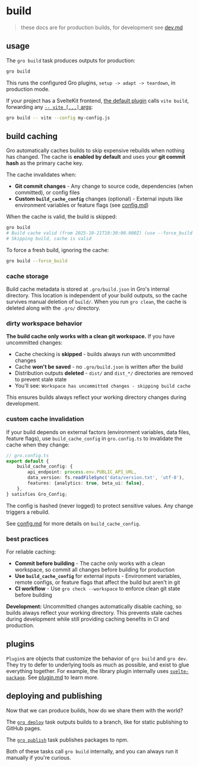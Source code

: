 # build

> these docs are for production builds, for development see [dev.md](dev.md)

## usage

The `gro build` task produces outputs for production:

```bash
gro build
```

This runs the configured Gro plugins, `setup -> adapt -> teardown`, in production mode.

If your project has a SvelteKit frontend,
[the default plugin](../lib/gro_plugin_sveltekit_app.ts) calls `vite build`,
forwarding any [`-- vite [...]` args](https://vitejs.dev/config/):

```bash
gro build -- vite --config my-config.js
```

## build caching

Gro automatically caches builds to skip expensive rebuilds when nothing has changed.
The cache is **enabled by default** and uses your **git commit hash** as the primary cache key.

The cache invalidates when:

- **Git commit changes** - Any change to source code, dependencies (when committed), or config files
- **Custom `build_cache_config`** changes (optional) - External inputs like environment variables or feature flags (see [config.md](config.md#build_cache_config))

When the cache is valid, the build is skipped:

```bash
gro build
# Build cache valid (from 2025-10-21T10:30:00.000Z) (use --force_build to rebuild)
# Skipping build, cache is valid
```

To force a fresh build, ignoring the cache:

```bash
gro build --force_build
```

### cache storage

Build cache metadata is stored at `.gro/build.json` in Gro's internal directory.
This location is independent of your build outputs, so the cache survives manual deletion of `build/`.
When you run `gro clean`, the cache is deleted along with the `.gro/` directory.

### dirty workspace behavior

**The build cache only works with a clean git workspace.** If you have uncommitted changes:

- Cache checking is **skipped** - builds always run with uncommitted changes
- Cache **won't be saved** - no `.gro/build.json` is written after the build
- Distribution outputs **deleted** - `dist/` and `dist_*/` directories are removed to prevent stale state
- You'll see: `Workspace has uncommitted changes - skipping build cache`

This ensures builds always reflect your working directory changes during development.

### custom cache invalidation

If your build depends on external factors (environment variables, data files, feature flags),
use `build_cache_config` in `gro.config.ts` to invalidate the cache when they change:

```typescript
// gro.config.ts
export default {
	build_cache_config: {
		api_endpoint: process.env.PUBLIC_API_URL,
		data_version: fs.readFileSync('data/version.txt', 'utf-8'),
		features: {analytics: true, beta_ui: false},
	},
} satisfies Gro_Config;
```

The config is hashed (never logged) to protect sensitive values. Any change triggers a rebuild.

See [config.md](config.md#build_cache_config) for more details on `build_cache_config`.

### best practices

For reliable caching:

- **Commit before building** - The cache only works with a clean workspace, so commit all changes before building for production
- **Use `build_cache_config`** for external inputs - Environment variables, remote configs, or feature flags that affect the build but aren't in git
- **CI workflow** - Use `gro check --workspace` to enforce clean git state before building

**Development:** Uncommitted changes automatically disable caching, so builds always reflect your working directory. This prevents stale caches during development while still providing caching benefits in CI and production.

## plugins

`Plugin`s are objects that customize the behavior of `gro build` and `gro dev`.
They try to defer to underlying tools as much as possible, and exist to glue everything together.
For example, the library plugin internally uses
[`svelte-package`](https://kit.svelte.dev/docs/packaging).
See [plugin.md](plugin.md) to learn more.

## deploying and publishing

Now that we can produce builds, how do we share them with the world?

The [`gro deploy`](deploy.md) task outputs builds to a branch,
like for static publishing to GitHub pages.

The [`gro publish`](publish.md) task publishes packages to npm.

Both of these tasks call `gro build` internally,
and you can always run it manually if you're curious.
